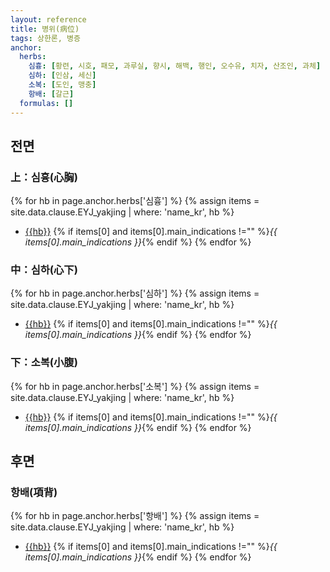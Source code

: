 ```yaml
---
layout: reference
title: 병위(病位)
tags: 상한론, 병증
anchor:
  herbs:
    심흉: [황련, 시호, 패모, 과루실, 향시, 해백, 행인, 오수유, 치자, 산조인, 과체]
    심하: [인삼, 세신]
    소복: [도인, 맹충]
    항배: [갈근]
  formulas: []
---
```


## 전면

### 上：심흉(心胸)

{% for hb in page.anchor.herbs['심흉'] %}
{% assign items = site.data.clause.EYJ_yakjing | where: 'name_kr', hb %}
* [{{hb}}]({{site.herburl}}/{{hb}}) {% if items[0] and items[0].main_indications !="" %}_{{ items[0].main_indications }}_{% endif %}
{% endfor %}

### 中：심하(心下)

{% for hb in page.anchor.herbs['심하'] %}
{% assign items = site.data.clause.EYJ_yakjing | where: 'name_kr', hb %}
* [{{hb}}]({{site.herburl}}/{{hb}}) {% if items[0] and items[0].main_indications !="" %}_{{ items[0].main_indications }}_{% endif %}
{% endfor %}

### 下：소복(小腹)

{% for hb in page.anchor.herbs['소복'] %}
{% assign items = site.data.clause.EYJ_yakjing | where: 'name_kr', hb %}
* [{{hb}}]({{site.herburl}}/{{hb}}) {% if items[0] and items[0].main_indications !="" %}_{{ items[0].main_indications }}_{% endif %}
{% endfor %}

## 후면

### 항배(項背)

{% for hb in page.anchor.herbs['항배'] %}
{% assign items = site.data.clause.EYJ_yakjing | where: 'name_kr', hb %}
* [{{hb}}]({{site.herburl}}/{{hb}}) {% if items[0] and items[0].main_indications !="" %}_{{ items[0].main_indications }}_{% endif %}
{% endfor %}
